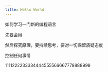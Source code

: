 ```yaml
---
title: Hello World
---
```


如何学习一门新的编程语言

先要会用

然后探究原理，要持续思考，要对一切保留质疑态度

控制任何事情

1111222233334444555566667778888999


